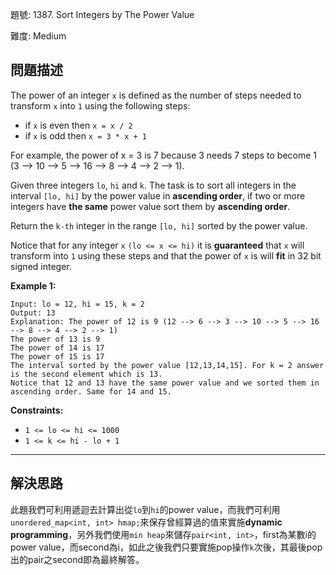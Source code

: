 題號: 1387. Sort Integers by The Power Value

難度: Medium

## 問題描述

The power of an integer `x` is defined as the number of steps needed to transform `x` into `1` using the following steps:

- if `x` is even then `x = x / 2`
- if `x` is odd then `x = 3 * x + 1`

For example, the power of x = 3 is 7 because 3 needs 7 steps to become 1 (3 --> 10 --> 5 --> 16 --> 8 --> 4 --> 2 --> 1).

Given three integers `lo`, `hi` and `k`. The task is to sort all integers in the interval `[lo, hi]` by the power value in **ascending order**, if two or more integers have **the same** power value sort them by **ascending order**.

Return the `k-th` integer in the range `[lo, hi]` sorted by the power value.

Notice that for any integer `x` `(lo <= x <= hi)` it is **guaranteed** that `x` will transform into `1` using these steps and that the power of `x` is will **fit** in 32 bit signed integer.

**Example 1:**

```
Input: lo = 12, hi = 15, k = 2
Output: 13
Explanation: The power of 12 is 9 (12 --> 6 --> 3 --> 10 --> 5 --> 16 --> 8 --> 4 --> 2 --> 1)
The power of 13 is 9
The power of 14 is 17
The power of 15 is 17
The interval sorted by the power value [12,13,14,15]. For k = 2 answer is the second element which is 13.
Notice that 12 and 13 have the same power value and we sorted them in ascending order. Same for 14 and 15.
```

**Constraints:**

- `1 <= lo <= hi <= 1000`
- `1 <= k <= hi - lo + 1`

---
## 解決思路

此題我們可利用遞迴去計算出從`lo`到`hi`的power value，而我們可利用`unordered_map<int, int> hmap;`來保存曾經算過的值來實施**dynamic programming**，另外我們使用`min heap`來儲存`pair<int, int>`，first為某數i的power value，而second為i，如此之後我們只要實施pop操作`k`次後，其最後pop出的pair之second即為最終解答。 









